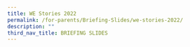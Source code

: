 ```yaml
---
title: WE Stories 2022
permalink: /for-parents/Briefing-Slides/we-stories-2022/
description: ""
third_nav_title: BRIEFING SLIDES
---
```


